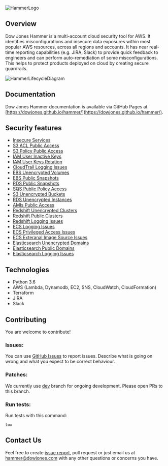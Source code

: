 ![HammerLogo](docs/images/dow-jones-hammer-logo.png)

## Overview

Dow Jones Hammer is a multi-account cloud security tool for AWS. It identifies misconfigurations and insecure data exposures within most popular AWS resources, across all regions and accounts. It has near real-time reporting capabilities (e.g. JIRA, Slack) to provide quick feedback to engineers and can perform auto-remediation of some misconfigurations. This helps to protect products deployed on cloud by creating secure guardrails.

![HammerLifecycleDiagram](docs/images/Architecture.png)

## Documentation
Dow Jones Hammer documentation is available via GitHub Pages at [https://dowjones.github.io/hammer/](https://dowjones.github.io/hammer/).

## Security features
* [Insecure Services](https://dowjones.github.io/hammer/playbook2_insecure_services.html)
* [S3 ACL Public Access](https://dowjones.github.io/hammer/playbook1_s3_public_buckets_acl.html)
* [S3 Policy Public Access](https://dowjones.github.io/hammer/playbook5_s3_public_buckets_policy.html)
* [IAM User Inactive Keys](https://dowjones.github.io/hammer/playbook3_inactive_user_keys.html)
* [IAM User Keys Rotation](https://dowjones.github.io/hammer/playbook4_keysrotation.html)
* [CloudTrail Logging Issues](https://dowjones.github.io/hammer/playbook6_cloudtrail.html)
* [EBS Unencrypted Volumes](https://dowjones.github.io/hammer/playbook7_ebs_unencrypted_volumes.html)
* [EBS Public Snapshots](https://dowjones.github.io/hammer/playbook8_ebs_snapshots_public.html)
* [RDS Public Snapshots](https://dowjones.github.io/hammer/playbook9_rds_snapshots_public.html)
* [SQS Public Policy Access](https://dowjones.github.io/hammer/playbook10_sqs_public_policy.html)
* [S3 Unencrypted Buckets](https://dowjones.github.io/hammer/playbook11_s3_unencryption.html)
* [RDS Unencrypted Instances](https://dowjones.github.io/hammer/playbook12_rds_unencryption.html)
* [AMIs Public Access](https://dowjones.github.io/hammer/playbook13_amis_public_access.html)
* [Redshift Unencrypted Clusters](https://dowjones.github.io/hammer/playbook15_redshift_unencryption.html)
* [Redshift Public Clusters](https://dowjones.github.io/hammer/playbook16_redshift_public_clusters.html)
* [Redshift Logging Issues](https://dowjones.github.io/hammer/playbook17_redshift_audit_logging.html)
* [ECS Logging Issues](https://dowjones.github.io/hammer/playbook18_ecs_logging.html)
* [ECS Privileged Access Issues](https://dowjones.github.io/hammer/playbook19_ecs_privileged_access.html)
* [ECS Exteranal Image Source Issues](https://dowjones.github.io/hammer/playbook20_ecs_external_image_source.html)
* [Elasticsearch Unencrypted Domains](https://dowjones.github.io/hammer/playbook21_elasticsearch_unencryption.html)
* [Elasticsearch Public Domains](https://dowjones.github.io/hammer/playbook22_elasticsearch_public_access.html)
* [Elasticsearch Logging Issues](https://dowjones.github.io/hammer/playbook23_elasticsearch_logging.html)

## Technologies
* Python 3.6
* AWS (Lambda, Dynamodb, EC2, SNS, CloudWatch, CloudFormation)
* Terraform
* JIRA
* Slack

## Contributing

You are welcome to contribute!

### Issues:

You can use [GitHub Issues](https://github.com/dowjones/hammer/issues) to report issues.
Describe what is going on wrong and what you expect to be correct behaviour.

### Patches:

We currently use [dev](https://github.com/dowjones/hammer/tree/dev) branch for ongoing development. Please open
PRs to this branch.

### Run tests:

Run tests with this command:
```shell
tox
```


## Contact Us
Feel free to create [issue report](https://github.com/dowjones/hammer/issues/new), pull request or just email us at [hammer@dowjones.com](mailto:hammer@dowjones.com) with any other questions or concerns you have.
